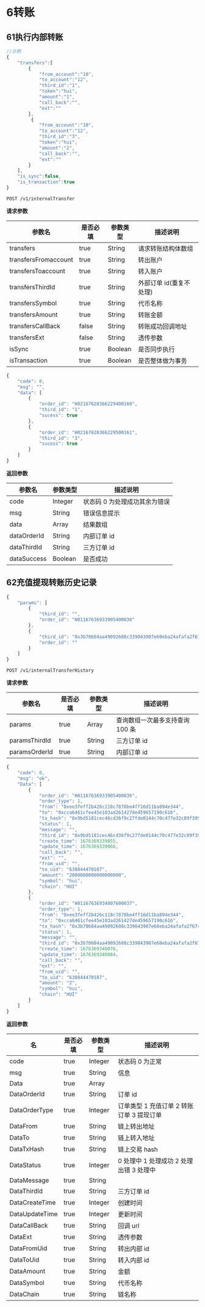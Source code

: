 # 6转账

## 61执行内部转账

```javascript
//示例
{
    "transfers":[
        {
            "from_account":"10",
            "to_account":"12",
            "third_id":"1",
            "token":"hui",
            "amount":"1",
            "call_back":"",
            "ext":""
        },
         {
            "from_account":"10",
            "to_account":"12",
            "third_id":"3",
            "token":"hui",
            "amount":"2",
            "call_back":"",
            "ext":""
        }
    ],
    "is_sync":false,
    "is_transaction":true
}
```
`POST /v1/internalTransfer`

**请求参数**

| **参数名**          | **是否必填** | **参数类型** | **描述说明**            |
| ------------------- | ------------ | ------------ | ----------------------- |
| transfers           | true         | String       | 请求转账结构体数组      |
| transfersFromaccount | true         | String       | 转出账户                |
| transfersToaccount   | true         | String       | 转入账户                |
| transfersThirdId    | true         | String       | 外部订单 id(重复不处理) |
| transfersSymbol     | true         | String       | 代币名称                |
| transfersAmount     | true         | String       | 转账金额                |
| transfersCallBack   | false        | String       | 转账成功回调地址        |
| transfersExt        | false        | String       | 透传参数                |
| isSync              | true         | Boolean      | 是否同步执行            |
| isTransaction       | true         | Boolean      | 是否整体做为事务        |


```javascript
{
    "code": 0,
    "msg": "",
    "data": [
        {
            "order_id": "H02167628366229400160",
            "third_id": "1",
            "sucess": true
        },
        {
            "order_id": "H02167628366229500161",
            "third_id": "3",
            "sucess": true
        }
    ]
}
```
**返回参数**

| **参数名**  | **参数类型** | **描述说明**                  |
| ----------- | ------------ | ----------------------------- |
| code        | Integer      | 状态码 0 为处理成功其余为错误 |
| msg         | String       | 错误信息提示                  |
| data        | Array        | 结果数组                      |
| dataOrderId | String       | 内部订单 id                   |
| dataThirdId | String       | 三方订单 id                   |
| dataSuccess | Boolean      | 是否成功                      |



## 62充值提现转账历史记录


```javascript
{
    "params": [
        {
            "third_id": "",
            "order_id": "H01167636933905400036"
        },
        {
            "third_id": "0x3b70684aa49092608c339043907e60eba24afafa2f6745e4a84d45343436c868",
            "order_id": ""
        }
    ]
}
```

`POST /v1/internalTransferHistory`

**请求参数**

| **参数名**    | **是否必填** | **参数类型** | **描述说明**                    |
| ------------- | ------------ | ------------ | ------------------------------- |
| params        | true         | Array        | 查询数组一次最多支持查询 100 条 |
| paramsThirdId | true         | String       | 三方订单 id                     |
| paramsOrderId | true         | String       | 内部订单 id                     |


```javascript
{
	"code": 0,
	"msg": "ok",
	"Data": [
		{
			"order_id": "H01167636933905400036",
			"order_type": 1,
			"from": "0xee3feff2b426c118c7878be4ff16d11ba894e344",
			"to": "0xcca6461cfee45e103ad261427de459657190c616",
			"tx_hash": "0x9bd5181cec46cd36f9c27fde0144c70c477e32c89f3998a17b37c233864e3d37",
			"status": 1,
			"message": "",
			"third_id": "0x9bd5181cec46cd36f9c27fde0144c70c477e32c89f3998a17b37c233864e3d37",
			"create_time": 1676369339055,
			"update_time": 1676369339066,
			"call_back": "",
			"ext": "",
			"from_uid": "",
			"to_uid": "638844470107",
			"amount": "2000000000000000000",
			"symbol": "hui",
			"chain": "HUI"
		},
		{
			"order_id": "H01167636934007600037",
			"order_type": 1,
			"from": "0xee3feff2b426c118c7878be4ff16d11ba894e344",
			"to": "0xcca6461cfee45e103ad261427de459657190c616",
			"tx_hash": "0x3b70684aa49092608c339043907e60eba24afafa2f6745e4a84d45343436c868",
			"status": 1,
			"message": "",
			"third_id": "0x3b70684aa49092608c339043907e60eba24afafa2f6745e4a84d45343436c868",
			"create_time": 1676369340076,
			"update_time": 1676369340084,
			"call_back": "",
			"ext": "",
			"from_uid": "",
			"to_uid": "638844470107",
			"amount": "2",
			"symbol": "hui",
			"chain": "HUI"
		}
	]
}
```

**返回参数**

| **名**         | **是否必填** | **参数类型** | **描述说明**                              |
| -------------- | ------------ | ------------ | ----------------------------------------- |
| code           | true         | Integer      | 状态码 0 为正常                           |
| msg            | true         | String       | 信息                                      |
| Data           | true         | Array        |                                           |
| DataOrderId    | true         | String       | 订单 id                                   |
| DataOrderType  | true         | Integer      | 订单类型 1 充值订单 2 转账订单 3 提现订单 |
| DataFrom       | true         | String       | 链上转出地址                              |
| DataTo         | true         | String       | 链上转入地址                              |
| DataTxHash     | true         | String       | 链上交易 hash                             |
| DataStatus     | true         | Integer      | 0 处理中 1 处理成功 2 处理出错 3 处理中   |
| DataMessage    | true         | String       |                                           |
| DataThirdId    | true         | String       | 三方订单 id                               |
| DataCreateTime | true         | Integer      | 创建时间                                  |
| DataUpdateTime | true         | Integer      | 更新时间                                  |
| DataCallBack   | true         | String       | 回调 url                                  |
| DataExt        | true         | String       | 透传参数                                  |
| DataFromUid    | true         | String       | 转出内部 id                               |
| DataToUid      | true         | String       | 转入内部 id                               |
| DataAmount     | true         | String       | 金额                                      |
| DataSymbol     | true         | String       | 代币名称                                  |
| DataChain      | true         | String       | 链名称                                    |
